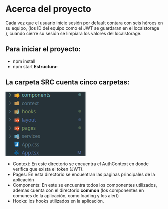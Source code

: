 
# Acerca del proyecto

Cada vez que el usuario inicie sesión por default contara con seis héroes en su equipo, (los ID del equipo como el JWT se guardaran en el localstorage ), cuando cierre su sesión se limpiara los valores del localstorage. 
## Para iniciar el proyecto:
* npm install
* npm start 
**Estructura:**

## La carpeta **SRC** cuenta cinco carpetas:
![alt text](https://github.com/aniicossio1997/react-challenge/blob/main/challenge.png)
*  Context:  En este directorio se encuentra el AuthContext en donde verifica que exista el token (JWT). 
* Pages:  En esta directorio se encuentran las paginas principales de la aplicación 
* Components:  En este se encuentra todos los componentes utilizados, ademas cuenta con el directorio **common** (los componentes en comunes de la aplicación, como loading y los alert) 
* Hooks: los hooks utilizados en la aplicación.

